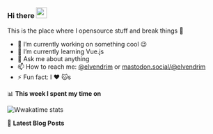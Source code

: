 ### Hi there <a href="https://elvendrim.xyz/"><img src="https://media.giphy.com/media/hvRJCLFzcasrR4ia7z/giphy.gif" width="25px"></a>

This is the place where I opensource stuff and break things :rofl:

- 🔭 I’m currently working on something cool :wink:
- 🌱 I’m currently learning Vue.js
- 💬 Ask me about anything
- 📫 How to reach me: [@elvendrim](https://twitter.com/elvendrim) or <a rel="me" href="https://mastodon.social/@elvendrim">mastodon.social/@elvendrim</a>
- ⚡ Fun fact: I :heart: :cat:s

📊 **This week I spent my time on**

![Wwakatime stats](https://github-readme-stats-taupe-two.vercel.app/api/wakatime?username=elvendrim&hide_title=true&hide_border=true&langs_count=5)

📕 **Latest Blog Posts**

<!-- BLOG-POST-LIST:START -->
<!-- BLOG-POST-LIST:END -->
